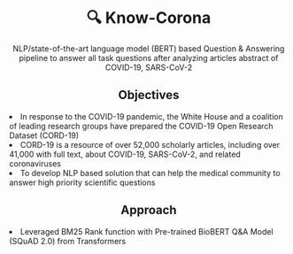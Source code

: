 <h1 align="center">🔍 Know-Corona</h1>

<p align="center">NLP/state-of-the-art language model (BERT) based Question & Answering pipeline to answer all task questions after analyzing articles abstract of COVID-19, SARS-CoV-2</p>

<h2 align="center">Objectives</h2>

<li>In response to the COVID-19 pandemic, the White House and a coalition of leading research groups have prepared the COVID-19 Open Research Dataset (CORD-19)</li>
<li>CORD-19 is a resource of over 52,000 scholarly articles, including over 41,000 with full text, about COVID-19, SARS-CoV-2, and related coronaviruses</li>
<li>To develop NLP based solution that can help the medical community to answer high priority scientific questions</li>

<h2 align="center">Approach</h2>

<li>Leveraged BM25 Rank function with Pre-trained BioBERT Q&A Model (SQuAD 2.0) from Transformers</li>
